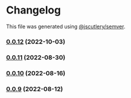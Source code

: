 # Changelog

This file was generated using [@jscutlery/semver](https://github.com/jscutlery/semver).

### [0.0.12](https://github.com/HausDAO/daohaus-monorepo/compare/common-utilities@0.0.11...common-utilities@0.0.12) (2022-10-03)

### [0.0.11](https://github.com/HausDAO/daohaus-monorepo/compare/common-utilities@0.0.10...common-utilities@0.0.11) (2022-08-30)

### [0.0.10](https://github.com/HausDAO/daohaus-monorepo/compare/common-utilities@0.0.9...common-utilities@0.0.10) (2022-08-16)

### [0.0.9](https://github.com/HausDAO/daohaus-monorepo/compare/common-utilities@0.0.8...common-utilities@0.0.9) (2022-08-12)
